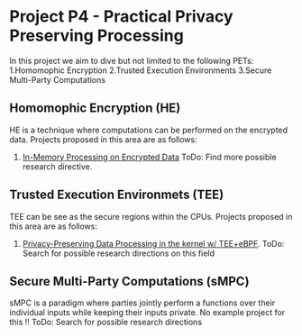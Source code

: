 # Project P4 - Practical Privacy Preserving Processing
In this project we aim to dive but not limited to the following PETs:
1.Homomophic Encryption
2.Trusted Execution Environments
3.Secure Multi-Party Computations

## Homomophic Encryption (HE)
HE is a technique where computations can be performed on the encrypted data. Projects proposed in this area are as follows:
1. [In-Memory Processing on Encrypted Data](HE/PIM/pim.md)
ToDo: Find more possible research directive.

## Trusted Execution Environmets (TEE)
TEE can be see as the secure regions within the CPUs. Projects proposed in this area are as follows:
1. [Privacy-Preserving Data Processing in the kernel w/ TEE+eBPF](TEE/eBPF/eBPF.md).
ToDo: Search for possible research directions on this field

## Secure Multi-Party Computations (sMPC)
sMPC is a paradigm where parties jointly perform a functions over their individual inputs while keeping their inputs private.
No example project for this !! ToDo: Search for possible research directions
